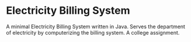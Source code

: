 # Electricity Billing System
A minimal Electricity Billing System written in Java. Serves the department of electricity by computerizing the billing system. A college assignment.
